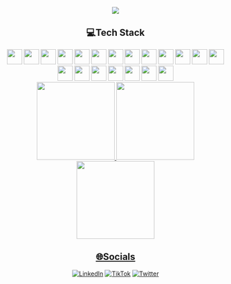 <p align="center">
  <img src="https://readme-typing-svg.demolab.com/?lines=👋🏻+Ola+Mundo!+Meu+nome+é+Nestor;Tenho+interesse+em+FrontEnd+Develop!&duration=6000">
</p>






<div align="center">
<h2> 💻Tech Stack </h2>
</div>

<div align="center">

<img height="35em" src="https://img.shields.io/badge/css3-%231572B6.svg?style=flat&logo=css3&logoColor=white"/>
<img height="35em" src="https://img.shields.io/badge/html5-%23E34F26.svg?style=flat&logo=html5&logoColor=white"/>
<img height="35em" src="https://img.shields.io/badge/javascript-%23323330.svg?style=flat&logo=javascript&logoColor=%23F7DF1E"/>
<img height="35em" src="https://img.shields.io/badge/typescript-%23007ACC.svg?style=flat&logo=typescript&logoColor=white"/>
<img height="35em" src="https://img.shields.io/badge/vercel-%23000000.svg?style=flat&logo=vercel&logoColor=white"/>
<img height="35em" src="https://img.shields.io/badge/netlify-%23000000.svg?style=flat&logo=netlify&logoColor=#00C7B7"/>
<img height="35em" src="https://img.shields.io/badge/-AntDesign-%230170FE?style=flat&logo=ant-design&logoColor=white"/>
<img height="35em" src="https://img.shields.io/badge/bootstrap-%23563D7C.svg?style=flat&logo=bootstrap&logoColor=white"/>
<img height="35em" src="https://img.shields.io/badge/chakra-%234ED1C5.svg?style=flat&logo=chakraui&logoColor=white"/>
<img height="35em" src="https://img.shields.io/badge/NPM-%23000000.svg?style=flat&logo=npm&logoColor=white"/>
<img height="35em" src="https://img.shields.io/badge/node.js-6DA55F?style=flat&logo=node.js&logoColor=white"/>
<img height="35em" src="https://img.shields.io/badge/react-%2320232a.svg?style=flat&logo=react&logoColor=%2361DAFB"/>
<img height="35em" src="https://img.shields.io/badge/React_Router-CA4245?style=flat&logo=react-router&logoColor=white"/>
<img height="35em" src="https://img.shields.io/badge/styled--components-DB7093?style=flat&logo=styled-components&logoColor=white"/>
<img height="35em" src="https://img.shields.io/badge/tailwindcss-%2338B2AC.svg?style=flat&logo=tailwind-css&logoColor=white"/>
<img height="35em" src="https://img.shields.io/badge/yarn-%232C8EBB.svg?style=flat&logo=yarn&logoColor=white"/>
<img height="35em" src="https://img.shields.io/badge/figma-%23F24E1E.svg?style=flat&logo=figma&logoColor=white"/>
<img height="35em" src="https://img.shields.io/badge/Dribbble-EA4C89?style=flat&logo=dribbble&logoColor=white"/>
<img height="35em" src="https://img.shields.io/badge/ESLint-4B3263?style=flat&logo=eslint&logoColor=white"/>
<img height="35em" src="https://img.shields.io/badge/Notion-%23000000.svg?style=flat&logo=notion&logoColor=white"/>




</div>

<div align="center">
<a href="https://github.com/nestonzin">
<img height="180em" src="https://github-readme-stats.vercel.app/api?username=nestonzin&theme=tokyonight&hide_border=true&include_all_commits=true&count_private=true"/>
<img height="180em" src="https://github-readme-streak-stats.herokuapp.com/?user=nestonzin&theme=tokyonight&hide_border=true"/>
<img height="180em" src="https://github-readme-stats.vercel.app/api/top-langs/?username=nestonzin&theme=tokyonight&hide_border=true&include_all_commits=true&count_private=true&layout=compact"/>
</div>

<div align="center">

## 🌐Socials
[![LinkedIn](https://img.shields.io/badge/LinkedIn-%230077B5.svg?logo=linkedin&logoColor=white)](https://linkedin.com/in/nestormacedo28)
[![TikTok](https://img.shields.io/badge/TikTok-%23000000.svg?logo=TikTok&logoColor=white)](https://tiktok.com/@nestoned)
[![Twitter](https://img.shields.io/badge/Twitter-%231DA1F2.svg?logo=Twitter&logoColor=white)](https://twitter.com/thesameguy12) 
</div>
